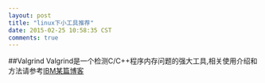 ```yaml
---
layout: post
title: "linux下小工具推荐"
date: 2015-02-25 10:58:35 CST
comments: true
---
```


##Valgrind
Valgrind是一个检测C/C++程序内存问题的强大工具,相关使用介绍和方法请参考[IBM某篇博客](http://www.ibm.com/developerworks/cn/linux/l-cn-valgrind/)
